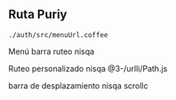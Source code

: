 ## Ruta Puriy

`./auth/src/menuUrl.coffee`

Menú barra ruteo nisqa

Ruteo personalizado nisqa
@3-/urlli/Path.js

barra de desplazamiento nisqa
scrollc
